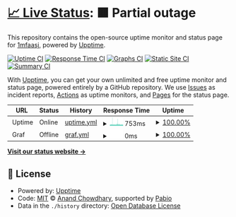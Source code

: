 # [📈 Live Status](https://uppie.d4bbe.com): <!--live status--> **🟧 Partial outage**

This repository contains the open-source uptime monitor and status page for [1mfaasj](https://uppie.d4bbe.com), powered by [Upptime](https://github.com/upptime/upptime).

[![Uptime CI](https://github.com/1mfaasj/uppie/workflows/Uptime%20CI/badge.svg)](https://github.com/1mfaasj/uppie/actions?query=workflow%3A%22Uptime+CI%22)
[![Response Time CI](https://github.com/1mfaasj/uppie/workflows/Response%20Time%20CI/badge.svg)](https://github.com/1mfaasj/uppie/actions?query=workflow%3A%22Response+Time+CI%22)
[![Graphs CI](https://github.com/1mfaasj/uppie/workflows/Graphs%20CI/badge.svg)](https://github.com/1mfaasj/uppie/actions?query=workflow%3A%22Graphs+CI%22)
[![Static Site CI](https://github.com/1mfaasj/uppie/workflows/Static%20Site%20CI/badge.svg)](https://github.com/1mfaasj/uppie/actions?query=workflow%3A%22Static+Site+CI%22)
[![Summary CI](https://github.com/1mfaasj/uppie/workflows/Summary%20CI/badge.svg)](https://github.com/1mfaasj/uppie/actions?query=workflow%3A%22Summary+CI%22)

With [Upptime](https://upptime.js.org), you can get your own unlimited and free uptime monitor and status page, powered entirely by a GitHub repository. We use [Issues](https://github.com/1mfaasj/uppie/issues) as incident reports, [Actions](https://github.com/1mfaasj/uppie/actions) as uptime monitors, and [Pages](https://uppie.d4bbe.com) for the status page.

<!--start: status pages-->
<!-- This summary is generated by Upptime (https://github.com/upptime/upptime) -->
<!-- Do not edit this manually, your changes will be overwritten -->
<!-- prettier-ignore -->
| URL | Status | History | Response Time | Uptime |
| --- | ------ | ------- | ------------- | ------ |
| <img alt="" src="https://icons.duckduckgo.com/ip3/null.ico" height="13"> Uptime | Online | [uptime.yml](https://github.com/1mfaasj/uppie/commits/HEAD/history/uptime.yml) | <details><summary><img alt="Response time graph" src="./graphs/uptime/response-time-week.png" height="20"> 753ms</summary><br><a href="https://uppie.d4bbe.com/history/uptime"><img alt="Response time 754" src="https://img.shields.io/endpoint?url=https%3A%2F%2Fraw.githubusercontent.com%2F1mfaasj%2Fuppie%2FHEAD%2Fapi%2Fuptime%2Fresponse-time.json"></a><br><a href="https://uppie.d4bbe.com/history/uptime"><img alt="24-hour response time 734" src="https://img.shields.io/endpoint?url=https%3A%2F%2Fraw.githubusercontent.com%2F1mfaasj%2Fuppie%2FHEAD%2Fapi%2Fuptime%2Fresponse-time-day.json"></a><br><a href="https://uppie.d4bbe.com/history/uptime"><img alt="7-day response time 753" src="https://img.shields.io/endpoint?url=https%3A%2F%2Fraw.githubusercontent.com%2F1mfaasj%2Fuppie%2FHEAD%2Fapi%2Fuptime%2Fresponse-time-week.json"></a><br><a href="https://uppie.d4bbe.com/history/uptime"><img alt="30-day response time 752" src="https://img.shields.io/endpoint?url=https%3A%2F%2Fraw.githubusercontent.com%2F1mfaasj%2Fuppie%2FHEAD%2Fapi%2Fuptime%2Fresponse-time-month.json"></a><br><a href="https://uppie.d4bbe.com/history/uptime"><img alt="1-year response time 754" src="https://img.shields.io/endpoint?url=https%3A%2F%2Fraw.githubusercontent.com%2F1mfaasj%2Fuppie%2FHEAD%2Fapi%2Fuptime%2Fresponse-time-year.json"></a></details> | <details><summary><a href="https://uppie.d4bbe.com/history/uptime">100.00%</a></summary><a href="https://uppie.d4bbe.com/history/uptime"><img alt="All-time uptime 100.00%" src="https://img.shields.io/endpoint?url=https%3A%2F%2Fraw.githubusercontent.com%2F1mfaasj%2Fuppie%2FHEAD%2Fapi%2Fuptime%2Fuptime.json"></a><br><a href="https://uppie.d4bbe.com/history/uptime"><img alt="24-hour uptime 100.00%" src="https://img.shields.io/endpoint?url=https%3A%2F%2Fraw.githubusercontent.com%2F1mfaasj%2Fuppie%2FHEAD%2Fapi%2Fuptime%2Fuptime-day.json"></a><br><a href="https://uppie.d4bbe.com/history/uptime"><img alt="7-day uptime 100.00%" src="https://img.shields.io/endpoint?url=https%3A%2F%2Fraw.githubusercontent.com%2F1mfaasj%2Fuppie%2FHEAD%2Fapi%2Fuptime%2Fuptime-week.json"></a><br><a href="https://uppie.d4bbe.com/history/uptime"><img alt="30-day uptime 100.00%" src="https://img.shields.io/endpoint?url=https%3A%2F%2Fraw.githubusercontent.com%2F1mfaasj%2Fuppie%2FHEAD%2Fapi%2Fuptime%2Fuptime-month.json"></a><br><a href="https://uppie.d4bbe.com/history/uptime"><img alt="1-year uptime 100.00%" src="https://img.shields.io/endpoint?url=https%3A%2F%2Fraw.githubusercontent.com%2F1mfaasj%2Fuppie%2FHEAD%2Fapi%2Fuptime%2Fuptime-year.json"></a></details>
| <img alt="" src="https://icons.duckduckgo.com/ip3/null.ico" height="13"> Graf | Offline | [graf.yml](https://github.com/1mfaasj/uppie/commits/HEAD/history/graf.yml) | <details><summary><img alt="Response time graph" src="./graphs/graf/response-time-week.png" height="20"> 0ms</summary><br><a href="https://uppie.d4bbe.com/history/graf"><img alt="Response time 789" src="https://img.shields.io/endpoint?url=https%3A%2F%2Fraw.githubusercontent.com%2F1mfaasj%2Fuppie%2FHEAD%2Fapi%2Fgraf%2Fresponse-time.json"></a><br><a href="https://uppie.d4bbe.com/history/graf"><img alt="24-hour response time 0" src="https://img.shields.io/endpoint?url=https%3A%2F%2Fraw.githubusercontent.com%2F1mfaasj%2Fuppie%2FHEAD%2Fapi%2Fgraf%2Fresponse-time-day.json"></a><br><a href="https://uppie.d4bbe.com/history/graf"><img alt="7-day response time 0" src="https://img.shields.io/endpoint?url=https%3A%2F%2Fraw.githubusercontent.com%2F1mfaasj%2Fuppie%2FHEAD%2Fapi%2Fgraf%2Fresponse-time-week.json"></a><br><a href="https://uppie.d4bbe.com/history/graf"><img alt="30-day response time 0" src="https://img.shields.io/endpoint?url=https%3A%2F%2Fraw.githubusercontent.com%2F1mfaasj%2Fuppie%2FHEAD%2Fapi%2Fgraf%2Fresponse-time-month.json"></a><br><a href="https://uppie.d4bbe.com/history/graf"><img alt="1-year response time 789" src="https://img.shields.io/endpoint?url=https%3A%2F%2Fraw.githubusercontent.com%2F1mfaasj%2Fuppie%2FHEAD%2Fapi%2Fgraf%2Fresponse-time-year.json"></a></details> | <details><summary><a href="https://uppie.d4bbe.com/history/graf">100.00%</a></summary><a href="https://uppie.d4bbe.com/history/graf"><img alt="All-time uptime 100.00%" src="https://img.shields.io/endpoint?url=https%3A%2F%2Fraw.githubusercontent.com%2F1mfaasj%2Fuppie%2FHEAD%2Fapi%2Fgraf%2Fuptime.json"></a><br><a href="https://uppie.d4bbe.com/history/graf"><img alt="24-hour uptime 100.00%" src="https://img.shields.io/endpoint?url=https%3A%2F%2Fraw.githubusercontent.com%2F1mfaasj%2Fuppie%2FHEAD%2Fapi%2Fgraf%2Fuptime-day.json"></a><br><a href="https://uppie.d4bbe.com/history/graf"><img alt="7-day uptime 100.00%" src="https://img.shields.io/endpoint?url=https%3A%2F%2Fraw.githubusercontent.com%2F1mfaasj%2Fuppie%2FHEAD%2Fapi%2Fgraf%2Fuptime-week.json"></a><br><a href="https://uppie.d4bbe.com/history/graf"><img alt="30-day uptime 100.00%" src="https://img.shields.io/endpoint?url=https%3A%2F%2Fraw.githubusercontent.com%2F1mfaasj%2Fuppie%2FHEAD%2Fapi%2Fgraf%2Fuptime-month.json"></a><br><a href="https://uppie.d4bbe.com/history/graf"><img alt="1-year uptime 100.00%" src="https://img.shields.io/endpoint?url=https%3A%2F%2Fraw.githubusercontent.com%2F1mfaasj%2Fuppie%2FHEAD%2Fapi%2Fgraf%2Fuptime-year.json"></a></details>

<!--end: status pages-->

[**Visit our status website →**](https://uppie.d4bbe.com)

## 📄 License

- Powered by: [Upptime](https://github.com/upptime/upptime)
- Code: [MIT](./LICENSE) © [Anand Chowdhary](https://anandchowdhary.com), supported by [Pabio](https://pabio.com)
- Data in the `./history` directory: [Open Database License](https://opendatacommons.org/licenses/odbl/1-0/)
